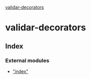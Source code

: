 [validar-decorators](README.md)

# validar-decorators

## Index

### External modules

* ["index"](modules/_index_.md)
